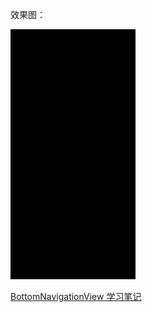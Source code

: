

效果图：



![BottomNavigationViewDemo](https://github.com/Evan-zch/BottomNavigationViewDemo/blob/master/app/src/2.gif)


[BottomNavigationView 学习笔记](https://github.com/Evan-zch/BottomNavigationViewDemo)
